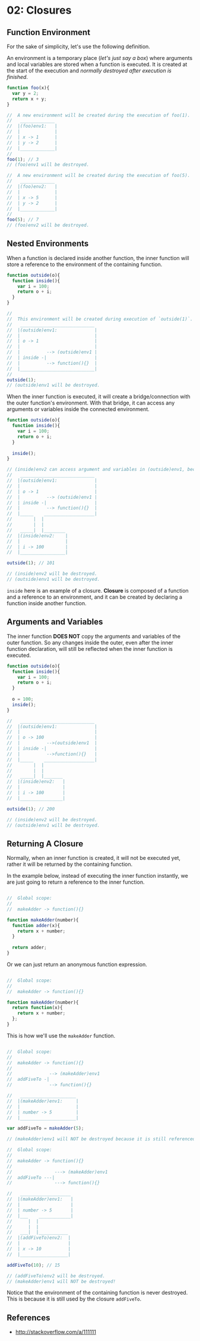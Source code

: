 # 02: Closures

## Function Environment

For the sake of simplicity, let's use the following definition.

An environment is a temporary place (*let's just say a box*) where arguments and local variables are stored when a function is executed. It is created at the start of the execution and *normally destroyed after execution is finished*.

```js
function foo(x){
  var y = 2;
  return x + y;
}

//  A new environment will be created during the execution of foo(1).
//   _____________
//  |(foo)env1:   |
//  |             |
//  | x -> 1      |
//  | y -> 2      | 
//  |_____________|
//
foo(1); // 3
// (foo)env1 will be destroyed.

//  A new environment will be created during the execution of foo(5).
//   _____________
//  |(foo)env2:   |
//  |             |
//  | x -> 5      |
//  | y -> 2      |
//  |_____________|
//
foo(5); // 7
// (foo)env2 will be destroyed.
```

## Nested Environments

When a function is declared inside another function, the inner function will store a reference to the environment of the containing function.

```js
function outside(o){
  function inside(){
    var i = 100;
    return o + i;
  }
}

//
//  This environment will be created during execution of `outside(1)`.
//   ____________________________
//  |(outside)env1:              |
//  |                            |
//  | o -> 1                     |
//  |                            |
//  |          --> (outside)env1 |
//  | inside -|                  |
//  |          --> function(){}  |
//  |____________________________|
//
outside(1);
// (outside)env1 will be destroyed.
```

When the inner function is executed, it will create a bridge/connection with the outer function's environment. With that bridge, it can access any arguments or variables inside the connected environment.

```js
function outside(o){
  function inside(){
    var i = 100;
    return o + i;
  }
  
  inside();
}

// (inside)env2 can access argument and variables in (outside)env1, because of the bridge between them.
//   ____________________________
//  |(outside)env1:              |
//  |                            |
//  | o -> 1                     |
//  |          --> (outside)env1 |
//  | inside -|                  |
//  |          --> function(){}  |
//  |_____    ___________________|
//        |  |
//        |  |
//   _____|  |________
//  |(inside)env2:    |      
//  |                 |
//  | i -> 100        | 
//  |_________________|

outside(1); // 101

// (inside)env2 will be destroyed.
// (outside)env1 will be destroyed.
```

`inside` here is an example of a closure. **Closure** is composed of a function and a reference to an environment, and it can be created by declaring a function inside another function.

## Arguments and Variables

The inner function **DOES NOT** copy the arguments and variables of the outer function. So any changes inside the outer, even after the inner function declaration, will still be reflected when the inner function is executed.

```js
function outside(o){
  function inside(){
    var i = 100;
    return o + i;
  }
  
  o = 100;
  inside();
}

//   ____________________________
//  |(outside)env1:              |
//  |                            |
//  | o -> 100                   |
//  |          -->(outside)env1  |
//  | inside -|                  |
//  |          -->function(){}   |
//  |_____    ___________________|
//        |  |
//        |  |
//   _____|  |_______
//  |(inside)env2:   |
//  |                |
//  | i -> 100       |
//  |________________|

outside(1); // 200

// (inside)env2 will be destroyed.
// (outside)env1 will be destroyed.
```

## Returning A Closure

Normally, when an inner function is created, it will not be executed yet, rather it will be returned by the containing function.

In the example below, instead of executing the inner function instantly, we are just going to return a reference to the inner function.

```js

//  Global scope:
//
//  makeAdder -> function(){}

function makeAdder(number){
  function adder(x){
    return x + number;
  }
  
  return adder;
}
```

Or we can just return an anonymous function expression.

```js

//  Global scope:
//
//  makeAdder -> function(){}

function makeAdder(number){
  return function(x){
    return x + number;
  };
}
```

This is how we'll use the `makeAdder` function.

```js

//  Global scope:
//
//  makeAdder -> function(){}
//
//              --> (makeAdder)env1
//  addFiveTo -|                       
//              --> function(){}

//   _____________________
//  |(makeAdder)env1:     |
//  |                     |
//  | number -> 5         |
//  |_____________________|

var addFiveTo = makeAdder(5);

// (makeAdder)env1 will NOT be destroyed because it is still referenced by the closure `addFiveTo`.

//  Global scope:
//
//  makeAdder -> function(){}      
//
//                ---> (makeAdder)env1   
//  addFiveTo ---|                       
//                ---> function(){}   

//   ___________________
//  |(makeAdder)env1:   |
//  |                   |
//  | number -> 5       |
//  |___    ____________|
//      |  |
//      |  |
//   ___|  |___________
//  |(addFiveTo)env2:  |
//  |                  |
//  | x -> 10          |
//  |__________________|

addFiveTo(10); // 15

// (addFiveTo)env2 will be destroyed.
// (makeAdder)env1 will NOT be destroyed!
```

Notice that the environment of the containing function is never destroyed. This is because it is still used by the closure `addFiveTo`.

## References
- http://stackoverflow.com/a/111111
